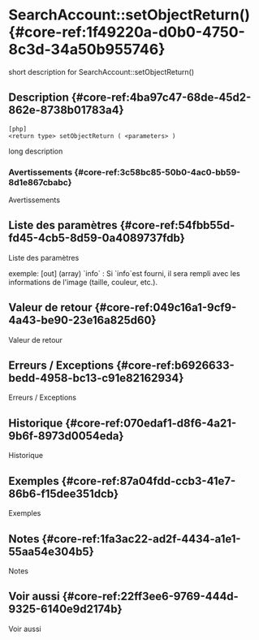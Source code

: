 # SearchAccount::setObjectReturn() {#core-ref:1f49220a-d0b0-4750-8c3d-34a50b955746}

<div class="short-description">
<span class="fixme template">short description for SearchAccount::setObjectReturn()</span>
</div>
<!--
<div class="applicability">
Obsolète depuis #.#.#
</div>
-->

## Description {#core-ref:4ba97c47-68de-45d2-862e-8738b01783a4}

    [php]
    <return type> setObjectReturn ( <parameters> )

<span class="fixme template">long description</span>

### Avertissements {#core-ref:3c58bc85-50b0-4ac0-bb59-8d1e867cbabc}

<span class="fixme template">Avertissements</span>

## Liste des paramètres {#core-ref:54fbb55d-fd45-4cb5-8d59-0a4089737fdb}

<span class="fixme template">Liste des paramètres</span>

<div class="fixme template">
exemple:  
[out] (array) `info`
:   Si `info`est fourni, il sera rempli avec les informations de l'image (taille, couleur, etc.).
</div>

## Valeur de retour {#core-ref:049c16a1-9cf9-4a43-be90-23e16a825d60}

<span class="fixme template">Valeur de retour</span>

## Erreurs / Exceptions {#core-ref:b6926633-bedd-4958-bc13-c91e82162934}

<span class="fixme template">Erreurs / Exceptions</span>

## Historique {#core-ref:070edaf1-d8f6-4a21-9b6f-8973d0054eda}

<span class="fixme template">Historique</span>

## Exemples {#core-ref:87a04fdd-ccb3-41e7-86b6-f15dee351dcb}

<span class="fixme template">Exemples</span>

## Notes {#core-ref:1fa3ac22-ad2f-4434-a1e1-55aa54e304b5}

<span class="fixme template">Notes</span>

## Voir aussi {#core-ref:22ff3ee6-9769-444d-9325-6140e9d2174b}

<span class="fixme template">Voir aussi</span>
